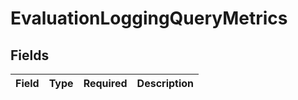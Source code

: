 # EvaluationLoggingQueryMetrics


## Fields

| Field       | Type        | Required    | Description |
| ----------- | ----------- | ----------- | ----------- |
